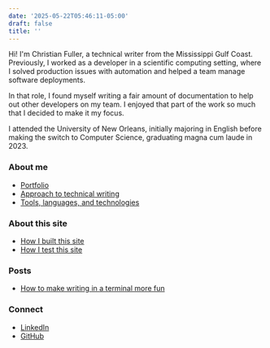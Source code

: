 ```yaml
---
date: '2025-05-22T05:46:11-05:00'
draft: false
title: ''
---
```


Hi! I'm Christian Fuller, a technical writer from the Mississippi Gulf Coast.
Previously, I worked as a developer in a scientific computing setting, where I solved production issues with automation and helped a team manage software deployments.

In that role, I found myself writing a fair amount of documentation to help out other developers on my team.
I enjoyed that part of the work so much that I decided to make it my focus.

I attended the University of New Orleans, initially majoring in English before making the switch to Computer Science, graduating magna cum laude in 2023.

### About me

- [Portfolio](/site/about-me/portfolio/)
- [Approach to technical writing](/site/about-me/approach/)
- [Tools, languages, and technologies](/site/about-me/tools/)

### About this site

- [How I built this site](/site/about/how-i-built-this-site/)
- [How I test this site](/site/about/how-i-test-this-site/)

### Posts

- [How to make writing in a terminal more fun](/site/posts/terminal-fun/)

### Connect

- [LinkedIn](https://www.linkedin.com/in/christian-s-fuller/)
- [GitHub](https://github.com/nandstand/)
